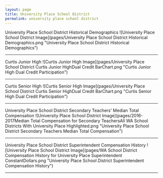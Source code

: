 ```yaml
---
layout: page
title: University Place School District
permalink: university place school district
---
```



University Place School District Historical Demographics
![University Place School District Image](pages/University Place School District Historical Demographics.png "University Place School District Historical Demographics")

___

Curtis Junior High
![Curtis Junior High Image](pages/University Place School District Curtis Junior HighDual Credit BarChart.png "Curtis Junior High Dual Credit Participation")

___

Curtis Senior High
![Curtis Senior High Image](pages/University Place School District Curtis Senior HighDual Credit BarChart.png "Curtis Senior High Dual Credit Participation")

___

University Place School District Secondary Teachers' Median Total Compensation
![University Place School District Image](pages/2016-2017Median Total Compensation for Secondary TeachersAll WA School Districts With University Place Highlighted.png "University Place School District Secondary Teachers Median Total Compensation")

___

University Place School District Superintendent Compensation History
![University Place School District Image](pages/WA School District Compensation History for University Place Superintendent ConstantDollars.png "University Place School District Superintendent Compensation History")

___

